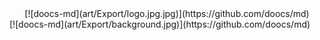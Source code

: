 <div align="center">
        [![doocs-md](art/Export/logo.jpg.jpg)](https://github.com/doocs/md)
</div>
[![doocs-md](art/Export/background.jpg)](https://github.com/doocs/md)
